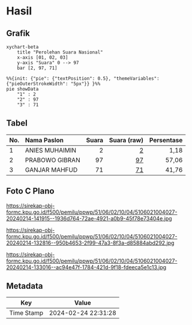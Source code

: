 # Hasil

## Grafik

```mermaid
xychart-beta
    title "Perolehan Suara Nasional"
    x-axis [01, 02, 03]
    y-axis "Suara" 0 --> 97
    bar [2, 97, 71]
```

```mermaid
%%{init: {"pie": {"textPosition": 0.5}, "themeVariables": {"pieOuterStrokeWidth": "5px"}} }%%
pie showData
    "1" : 2
    "2" : 97
    "3" : 71
```

## Tabel

| No. | Nama Paslon    | Suara | Suara (raw) | Persentase |
|:--- |:-------------- | -----:| -----------:| ----------:|
| 1   | ANIES MUHAIMIN | 2     | [2][p-1]    | 1,18       |
| 2   | PRABOWO GIBRAN | 97    | [97][p-2]   | 57,06      |
| 3   | GANJAR MAHFUD  | 71    | [71][p-3]   | 41,76      |


[p-1]: https://github.com/gigit-pemilu/pemilu-2024/blob/main/pilpres/hitung-suara/sub/51-bali/sub/06-bangli/sub/02-bangli/sub/1004-kawan/sub/027-tps/sub/paslon-1.txt
[p-2]: https://github.com/gigit-pemilu/pemilu-2024/blob/main/pilpres/hitung-suara/sub/51-bali/sub/06-bangli/sub/02-bangli/sub/1004-kawan/sub/027-tps/sub/paslon-2.txt
[p-3]: https://github.com/gigit-pemilu/pemilu-2024/blob/main/pilpres/hitung-suara/sub/51-bali/sub/06-bangli/sub/02-bangli/sub/1004-kawan/sub/027-tps/sub/paslon-3.txt

## Foto C Plano

https://sirekap-obj-formc.kpu.go.id/f500/pemilu/ppwp/51/06/02/10/04/5106021004027-20240214-141915--1936d764-72ae-4921-a0b9-45f78e73404e.jpg

https://sirekap-obj-formc.kpu.go.id/f500/pemilu/ppwp/51/06/02/10/04/5106021004027-20240214-132816--950b4653-2f99-47a3-8f3a-d85884abd292.jpg

https://sirekap-obj-formc.kpu.go.id/f500/pemilu/ppwp/51/06/02/10/04/5106021004027-20240214-133016--ac94e47f-1784-421d-9f18-fdeeca5e1c13.jpg


## Metadata

| Key        | Value               |
| ---------- | ------------------- |
| Time Stamp | 2024-02-24 22:31:28 |



